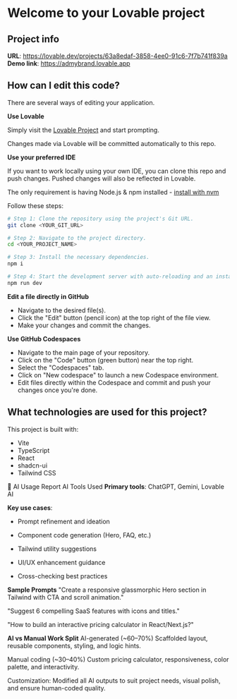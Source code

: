 # Welcome to your Lovable project

## Project info

**URL**: https://lovable.dev/projects/63a8edaf-3858-4ee0-91c6-7f7b741f839a
**Demo link**: https://admybrand.lovable.app

## How can I edit this code?

There are several ways of editing your application.

**Use Lovable**

Simply visit the [Lovable Project](https://lovable.dev/projects/63a8edaf-3858-4ee0-91c6-7f7b741f839a) and start prompting.

Changes made via Lovable will be committed automatically to this repo.

**Use your preferred IDE**

If you want to work locally using your own IDE, you can clone this repo and push changes. Pushed changes will also be reflected in Lovable.

The only requirement is having Node.js & npm installed - [install with nvm](https://github.com/nvm-sh/nvm#installing-and-updating)

Follow these steps:

```sh
# Step 1: Clone the repository using the project's Git URL.
git clone <YOUR_GIT_URL>

# Step 2: Navigate to the project directory.
cd <YOUR_PROJECT_NAME>

# Step 3: Install the necessary dependencies.
npm i

# Step 4: Start the development server with auto-reloading and an instant preview.
npm run dev
```

**Edit a file directly in GitHub**

- Navigate to the desired file(s).
- Click the "Edit" button (pencil icon) at the top right of the file view.
- Make your changes and commit the changes.

**Use GitHub Codespaces**

- Navigate to the main page of your repository.
- Click on the "Code" button (green button) near the top right.
- Select the "Codespaces" tab.
- Click on "New codespace" to launch a new Codespace environment.
- Edit files directly within the Codespace and commit and push your changes once you're done.

## What technologies are used for this project?

This project is built with:

- Vite
- TypeScript
- React
- shadcn-ui
- Tailwind CSS


🧠 AI Usage Report
AI Tools Used
**Primary tools**: ChatGPT, Gemini, Lovable AI

**Key use cases**:

- Prompt refinement and ideation

- Component code generation (Hero, FAQ, etc.)

- Tailwind utility suggestions

- UI/UX enhancement guidance

- Cross-checking best practices

**Sample Prompts**
"Create a responsive glassmorphic Hero section in Tailwind with CTA and scroll animation."

"Suggest 6 compelling SaaS features with icons and titles."

"How to build an interactive pricing calculator in React/Next.js?"

**AI vs Manual Work Split**
AI-generated (~60–70%)
Scaffolded layout, reusable components, styling, and logic hints.

Manual coding (~30–40%)
Custom pricing calculator, responsiveness, color palette, and interactivity.

Customization:
Modified all AI outputs to suit project needs, visual polish, and ensure human-coded quality.


